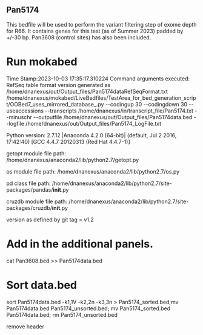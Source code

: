 ## Pan5174
This bedfile will be used to perform the variant filtering step of exome depth for R66. It contains genes for this test (as of Summer 2023) padded by +/-30 bp. Pan3608 (control sites) has also been included.

# Run mokabed
Time Stamp:2023-10-03 17:35:17.310224
Command arguments executed:
RefSeq table format version generated as /home/dnanexus/out/Output_files/Pan5174dataRefSeqFormat.txt
/home/dnanexus/mokabed/LiveBedfiles/TestArea_for_bed_generation_script/OOBed7_uses_mirrored_database_.py --codingup 30 --codingdown 30 --useaccessions --transcripts /home/dnanexus/in/transcript_file/Pan5174.txt --minuschr --outputfile /home/dnanexus/out/Output_files/Pan5174data.bed --logfile /home/dnanexus/out/Output_files/Pan5174_LogFile.txt 

 Python version: 2.7.12 |Anaconda 4.2.0 (64-bit)| (default, Jul  2 2016, 17:42:40) 
[GCC 4.4.7 20120313 (Red Hat 4.4.7-1)]

 getopt module file path: /home/dnanexus/anaconda2/lib/python2.7/getopt.py

 os module file path: /home/dnanexus/anaconda2/lib/python2.7/os.py

 pd class file path: /home/dnanexus/anaconda2/lib/python2.7/site-packages/pandas/__init__.py

 cruzdb module file path: /home/dnanexus/anaconda2/lib/python2.7/site-packages/cruzdb/__init__.py

version as defined by git tag = v1.2

# Add in the additional panels.
cat Pan3608.bed >> Pan5174data.bed

# Sort data.bed
sort Pan5174data.bed -k1,1V -k2,2n -k3,3n > Pan5174_sorted.bed;mv Pan5174data.bed Pan5174_unsorted.bed; mv Pan5174_sorted.bed Pan5174data.bed; rm Pan5174_unsorted.bed

remove header
